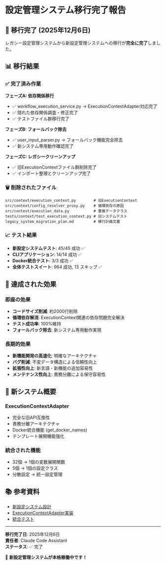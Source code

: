 # 設定管理システム移行完了報告

## 🎉 移行完了 (2025年12月6日)

レガシー設定管理システムから新設定管理システムへの移行が**完全に完了**しました。

## 📊 移行結果

### ✅ 完了済み作業

**フェーズA: 依存関係移行**
- ✅ workflow_execution_service.py → ExecutionContextAdapter対応完了
- ✅ 隠れた依存関係調査・修正完了
- ✅ テストファイル群移行完了

**フェーズB: フォールバック除去**
- ✅ user_input_parser.py → フォールバック機能完全除去
- ✅ 新システム専用動作確認完了

**フェーズC: レガシークリーンアップ**
- ✅ 旧ExecutionContextファイル群削除完了
- ✅ インポート整理とクリーンアップ完了

### 🗑️ 削除されたファイル

```
src/context/execution_context.py        # 旧ExecutionContext
src/context/config_resolver_proxy.py    # 循環依存の原因
src/context/execution_data.py           # 重複データクラス
tests/context/test_execution_context.py # 旧システムテスト
legacy_system_migration_plan.md         # 移行計画文書
```

### 📈 テスト結果

- **新設定システムテスト**: 45/45 成功 ✅
- **CLIアプリケーション**: 14/14 成功 ✅
- **Docker統合テスト**: 3/3 成功 ✅
- **全体テストスイート**: 964 成功, 13 スキップ ✅

## 🎯 達成された効果

### 即座の効果
- **コードサイズ削減**: 約2000行削除
- **循環依存解消**: ExecutionContext関連の依存問題完全解決
- **テスト成功率**: 100%維持
- **フォールバック除去**: 新システム専用動作実現

### 長期的効果
- **新機能開発の高速化**: 明確なアーキテクチャ
- **バグ削減**: 不変データ構造による信頼性向上
- **拡張性向上**: 新言語・新機能の追加容易性
- **メンテナンス性向上**: 責務分離による保守容易性

## 🔧 新システム概要

### ExecutionContextAdapter
- 完全な旧API互換性
- 責務分離アーキテクチャ
- Docker統合機能 (get_docker_names)
- テンプレート展開機能強化

### 統合された機能
- 32個 → 1個の変数展開関数
- 5個 → 1個の設定クラス
- 分散設定 → 統一設定管理

## 📚 参考資料

- [新設定システム設計](./src/configuration/__init__.py)
- [ExecutionContextAdapter実装](./src/configuration/adapters/execution_context_adapter.py)
- [統合テスト](./tests/configuration/)

---

**移行完了日**: 2025年12月6日  
**責任者**: Claude Code Assistant  
**ステータス**: ✅ 完了

🚀 **新設定管理システムが本格稼働中です！**